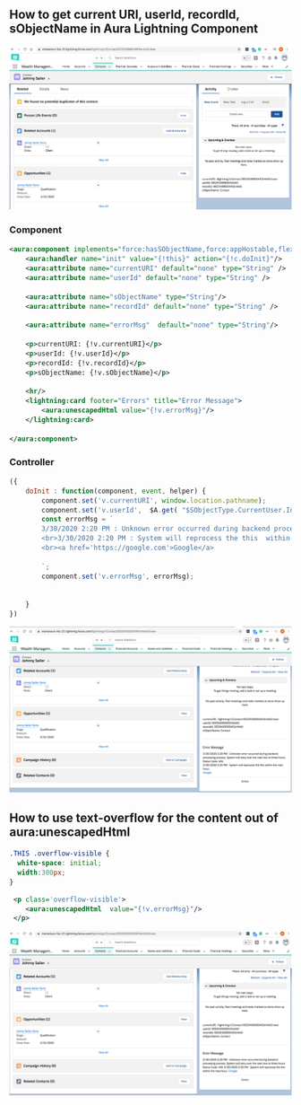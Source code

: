 ## How to get current URI, userId, recordId, sObjectName in Aura Lightning Component

![uri info](img/get-current-uri-2.png)
 
### Component

``` xml
<aura:component implements="force:hasSObjectName,force:appHostable,flexipage:availableForAllPageTypes,flexipage:availableForRecordHome,force:hasRecordId,forceCommunity:availableForAllPageTypes,force:lightningQuickAction" access="global" >
    <aura:handler name="init" value="{!this}" action="{!c.doInit}"/>
    <aura:attribute name="currentURI" default="none" type="String" />
    <aura:attribute name="userId" default="none" type="String" />
    
    <aura:attribute name="sObjectName" type="String"/>
    <aura:attribute name="recordId" default="none" type="String" />
    
    <aura:attribute name="errorMsg"  default="none" type="String"/>

    <p>currentURI: {!v.currentURI}</p>
    <p>userId: {!v.userId}</p>
    <p>recordId: {!v.recordId}</p>
    <p>sObjectName: {!v.sObjectName}</p>

    <hr/>
    <lightning:card footer="Errors" title="Error Message">
    	<aura:unescapedHtml value="{!v.errorMsg}"/>
    </lightning:card> 

</aura:component>
```

### Controller

```js
({
    doInit : function(component, event, helper) {
        component.set('v.currentURI', window.location.pathname);
        component.set('v.userId',  $A.get( "$SObjectType.CurrentUser.Id" ));
        const errorMsg = `
        3/30/2020 2:20 PM : Unknown error occurred during backend processing process. System will retry over the next two to three hours. Status Code: 404
        <br>3/30/2020 2:20 PM : System will reprocess the this  within the next hour.;
        <br><a href='https://google.com'>Google</a>

        `;
        component.set('v.errorMsg', errorMsg);

        
    }
})
```
![aura unescapehtml](img/aur-err-msg.png)

## How to use text-overflow for the content out of aura:unescapedHtml

```css
.THIS .overflow-visible {
  white-space: initial;
  width:300px;
}

```

```xml
 <p class='overflow-visible'>
    <aura:unescapedHtml  value="{!v.errorMsg}"/>
 </p>
```

![app view](img/unescape-html-3.png)
 
